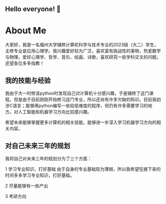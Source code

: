 ## Hello everyone! 👋

About Me
======
大家好，我是一名福州大学辅修计算机科学与技术专业的2023级（大二）学生，主修专业是应用心理学。我兴趣爱好较为广泛，喜欢富有挑战性的事物，热爱数学与物理，爱好心理学、哲学、音乐、绘画、诗歌，喜欢研究一些学科交叉的问题。还望各位多多指教！

我的技能与经验
------
我由于大一时修读python时发现自己对计算机十分感兴趣，于是辅修了这门课程。但是由于目前刚刚开始修习这门专业，所以还尚有许多欠缺的知识。目前我初涉C语言；能够用python编写一些较低难度的程序，但仍有许多需要学习的地方。对人工智能和机器学习方向比较感兴趣。

希望未来能够掌握更多计算机的相关技能，能够进一步深入学习机器学习方向的相关内容。

对自己未来三年的规划
------
我将自己对未来三年的规划分为了三个方面：

1 学习专业知识，打好基础
    由于自身的专业基础较为薄弱，所以我希望在接下来的时间多多学习专业知识，打好基础。

2 尽量能够有一些产出

3 考研方向


<!--
**chenlu312/chenlu312** is a ✨ _special_ ✨ repository because its `README.md` (this file) appears on your GitHub profile.


Here are some ideas to get you started:

- 🔭 I’m currently working on ...
- 🌱 I’m currently learning ...
- 👯 I’m looking to collaborate on ...
- 🤔 I’m looking for help with ...
- 💬 Ask me about ...
- 📫 How to reach me: ...
- 😄 Pronouns: ...
- ⚡ Fun fact: ...
-->
